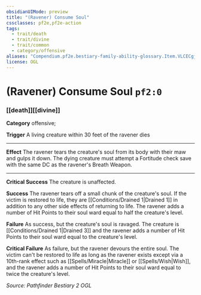 ```yaml
---
obsidianUIMode: preview
title: "(Ravener) Consume Soul"
cssclasses: pf2e,pf2e-action
tags:
  - trait/death
  - trait/divine
  - trait/common
  - category/offensive
aliases: "Compendium.pf2e.bestiary-family-ability-glossary.Item.VLCECgjkL5bNOxpx"
license: OGL
---
```

# (Ravener) Consume Soul `pf2:0`

### [[death]][[divine]]

**Category** offensive; 




**Trigger** A living creature within 30 feet of the ravener dies

* * *

**Effect** The ravener tears the creature's soul from its body with their maw and gulps it down. The dying creature must attempt a Fortitude check save with the same DC as the ravener's Breath Weapon.

* * *

**Critical Success** The creature is unaffected.

**Success** The ravener tears off a small chunk of the creature's soul. If the victim is restored to life, they are [[Conditions/Drained 1|Drained 1]] in addition to any other side effects of returning to life. The ravener adds a number of Hit Points to their soul ward equal to half the creature's level.

**Failure** As success, but the creature's soul is ravaged. The creature is [[Conditions/Drained 1|Drained 3]] and the ravener adds a number of Hit Points to their soul ward equal to the creature's level.

**Critical Failure** As failure, but the ravener devours the entire soul. The victim can't be restored to life as long as the ravener exists except via a 10th-rank effect such as [[Spells/Miracle|Miracle]] or [[Spells/Wish|Wish]], and the ravener adds a number of Hit Points to their soul ward equal to twice the creature's level.

*Source: Pathfinder Bestiary 2*
*OGL*